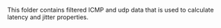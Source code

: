 This folder contains filtered ICMP and udp data that is used to calculate latency and jitter properties.